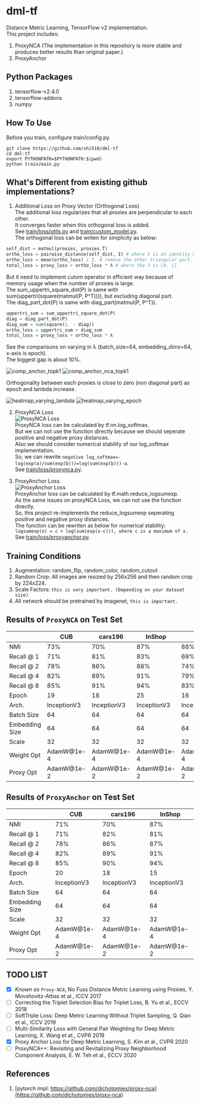 # dml-tf
Distance Metric Learning, TensorFlow v2 implementation.  
This project includes:  
1. ProxyNCA (The implementation in this repository is more stable and produces better results than original paper.)  
2. ProxyAnchor  

## Python Packages
1. tensorflow-v2.4.0  
2. tensorflow-addons  
3. numpy  

## How To Use
Before you train, configure train/config.py.  
```
git clone https://github.com/shi510/dml-tf
cd dml-tf
export PYTHONPATH=$PYTHONPATH:$(pwd)
python train/main.py
```

## What's Different from existing github implementations?

1. Additional Loss on Proxy Vector (Orthogonal Loss)  
The additional loss regularizes that all proxies are perpendicular to each other.  
It converges faster when this orthogonal loss is added.  
See [train/loss/utils.py](train/loss/utils.py) and [train/custom_model.py](train/custom_model.py).  
The orthogonal loss can be writen for simplicity as below:  
```python
self_dist = matmul(proxies, proxies.T)
ortho_loss = pairwise_distance(self_dist, I) # where I is an identity matrix.
ortho_loss = mean(ortho_loss) / 2. # remove the other triangular part.
total_loss = proxy_loss + ortho_loss * λ # where the λ is [0, 1].
```
But it need to implement cutom operator in efficient way because of memory usage when the number of proxies is large.  
The sum_uppertri_square_dot(P) is same with sum(uppertri(square(matmul(P, P^T)))), but excluding diagonal part.  
The diag_part_dot(P) is same with diag_part(matmul(P, P^T)).  
```python
uppertri_sum = sum_uppertri_square_dot(P)
diag = diag_part_dot(P)
diag_sum = sum(square(1. - diag))
ortho_loss = uppertri_sum + diag_sum
total_loss = proxy_loss + ortho_loss * λ
```
See the comparisons on varying in λ (batch_size=64, embedding_dims=64, x-axis is epoch).  
The biggest gap is about 10%.  

![comp_anchor_topk1](docs/images/comp_anchor_topk1.jpg)
![comp_anchor_nca_topk1](docs/images/comp_anchor_nca_topk1.jpg)

Orthogonality between each proxies is close to zero (non diagonal part) as epoch and lambda increase.  

![heatmap_varying_lambda](docs/images/heatmap_varying_lambda_inshop.jpg)
![heatmap_varying_epoch](docs/images/heatmap_varying_epoch_inshop.jpg)

2. ProxyNCA Loss  
![ProxyNCA Loss](docs/images/proxynca_loss.jpg)  
ProxyNCA loss can be calculated by tf.nn.log_softmax.  
But we can not use the function directly because we should seperate positive and negative proxy distances.  
Also we should consider numerical stability of our log_softmax implementation.  
So, we can rewrite `negative log_softmax=-log(exp(a)/sum(exp(b)))=log(sum(exp(b)))-a`.  
See [train/loss/proxynca.py](train/loss/proxynca.py).  

3. ProxyAnchor Loss  
![ProxyAnchor Loss](docs/images/proxyanchor_loss.jpg)  
ProxyAnchor loss can be calculated by tf.math.reduce_logsumexp.  
As the same issues on proxyNCA Loss, we can not use the function directly.  
So, this project re-implements the reduce_logsumexp seperating positive and negative proxy distances.  
The function can be rewriten as below for numerical stability:  
`logsumexp(x) = c + log(sum(exp(x-c))), where c is a maximum of x.`  
See [train/loss/proxyanchor.py](train/loss/proxyanchor.py).  

## Training Conditions
1. Augmentation: random_flip, random_color, random_cutout  
2. Random Crop: All images are resized by 256x256 and then random crop by 224x224.  
3. Scale Factors: `this is very important. (Depending on your dataset size)`  
4. All network should be pretrained by imagenet, `this is important.`  

## Results of `ProxyNCA` on Test Set
|                 | CUB         | cars196     | InShop      | SOP         |
|-----------------|-------------|-------------|-------------|-------------|
| NMI             | 73%         | 70%         | 87%         | 88%         |
| Recall @ 1      | 71%         | 81%         | 83%         | 69%         |
| Recall @ 2      | 78%         | 86%         | 88%         | 74%         |
| Recall @ 4      | 82%         | 89%         | 91%         | 79%         |
| Recall @ 8      | 85%         | 91%         | 94%         | 83%         |
| Epoch           | 19          | 18          | 25          | 16          |
| Arch.           | InceptionV3 | InceptionV3 | InceptionV3 | InceptionV3 |
| Batch Size      | 64          | 64          | 64          | 64          |
| Embedding Size  | 64          | 64          | 64          | 64          |
| Scale           | 32          | 32          | 32          | 32          |
| Weight Opt      | AdamW@1e-4  | AdamW@1e-4  | AdamW@1e-4  | AdamW@1e-4  |
| Proxy Opt       | AdamW@1e-2  | AdamW@1e-2  | AdamW@1e-2  | AdamW@1e-2  |

## Results of `ProxyAnchor` on Test Set
|                 | CUB         | cars196     | InShop      |
|-----------------|-------------|-------------|-------------|
| NMI             | 71%         | 70%         | 87%         |
| Recall @ 1      | 71%         | 82%         | 81%         |
| Recall @ 2      | 78%         | 86%         | 87%         |
| Recall @ 4      | 82%         | 89%         | 91%         |
| Recall @ 8      | 85%         | 90%         | 94%         |
| Epoch           | 20          | 18          | 15          |
| Arch.           | InceptionV3 | InceptionV3 | InceptionV3 |
| Batch Size      | 64          | 64          | 64          |
| Embedding Size  | 64          | 64          | 64          |
| Scale           | 32          | 32          | 32          |
| Weight Opt      | AdamW@1e-4  | AdamW@1e-4  | AdamW@1e-4  |
| Proxy Opt       | AdamW@1e-2  | AdamW@1e-2  | AdamW@1e-2  |

## TODO LIST
- [x] *Known as `Proxy-NCA`*, No Fuss Distance Metric Learning using Proxies, Y. Movshovitz-Attias et al., ICCV 2017
- [ ] Correcting the Triplet Selection Bias for Triplet Loss, B. Yu et al., ECCV 2018
- [ ] SoftTriple Loss: Deep Metric Learning Without Triplet Sampling, Q. Qian et al., ICCV 2019
- [ ] Multi-Similarity Loss with General Pair Weighting for Deep Metric Learning, X. Wang et at., CVPR 2019
- [x] Proxy Anchor Loss for Deep Metric Learning, S. Kim et al., CVPR 2020
- [ ] ProxyNCA++: Revisiting and Revitalizing Proxy Neighborhood Component Analysis, E. W. Teh et al., ECCV 2020

## References
1. [pytorch impl: https://github.com/dichotomies/proxy-nca](https://github.com/dichotomies/proxy-nca)
